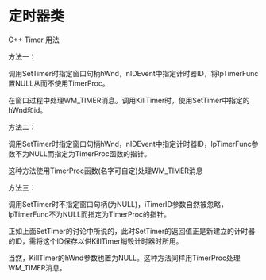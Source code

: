 # 定时器类

C++ Timer 用法

方法一：

调用SetTimer时指定窗口句柄hWnd，nIDEvent中指定计时器ID，将lpTimerFunc置NULL从而不使用TimerProc。

在窗口过程中处理WM_TIMER消息。调用KillTimer时，使用SetTimer中指定的hWnd和id。

方法二：

调用SetTimer时指定窗口句柄hWnd，nIDEvent中指定计时器ID，lpTimerFunc参数不为NULL而指定为TimerProc函数的指针。

这种方法使用TimerProc函数(名字可自定)处理WM_TIMER消息

方法三：

调用SetTimer时不指定窗口句柄(为NULL)，iTimerID参数自然被忽略，lpTimerFunc不为NULL而指定为TimerProc的指针。

正如上面SetTimer的讨论中所说的，此时SetTimer的返回值正是新建立的计时器的ID，需将这个ID保存以供KillTimer销毁计时器时所用。

当然，KillTimer的hWnd参数也置为NULL。这种方法同样用TimerProc处理WM_TIMER消息。
